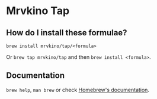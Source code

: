 # Mrvkino Tap

## How do I install these formulae?
`brew install mrvkino/tap/<formula>`

Or `brew tap mrvkino/tap` and then `brew install <formula>`.

## Documentation
`brew help`, `man brew` or check [Homebrew's documentation](https://docs.brew.sh).
